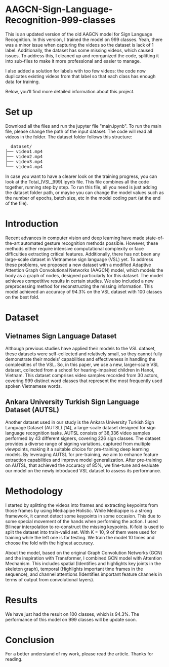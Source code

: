 # AAGCN-Sign-Language-Recognition-999-classes

This is an updated version of the old AAGCN model for Sign Language Recognition. In this version, I trained the model on 999 classes. Yeah, there was a minor issue when capturing the videos so the dataset is lack of 1 label. Additionally, the dataset has some missing videos, which caused issues. To address this, I cleaned up and reorganized the code, splitting it into sub-files to make it more professional and easier to manage.

I also added a solution for labels with too few videos: the code now duplicates existing videos from that label so that each class has enough data for training.

Below, you’ll find more detailed information about this project.

# Set up
Download all the files and run the jupyter file "main.ipynb". To run the main file, please change the path of the input dataset. The code will read all videos in the folder. The dataset folder follows this structure:
<pre>
  dataset/
├── video1.mp4
├── video2.mp4
├── video3.mp4
└── video4.mp4
</pre>

In case you want to have a clearer look on the training progress, you can look at the Total_(VSL_999).ipynb file. This file combines all the code together, running step by step. To run this file, all you need is just adding the dataset folder path, or maybe you can change the model values such as the number of epochs, batch size, etc in the model coding part (at the end of the file).

# Introduction
Recent advances in computer vision and deep learning have made state-of-the-art automated gesture recognition methods possible. However, these methods either require intensive computational complexity or face difficulties extracting critical features. Additionally, there has not been any large-scale dataset in Vietnamese sign language (VSL) yet. To address these problems, we proposed a new dataset with a modified Adaptive Attention Graph Convolutional Networks (AAGCN) model, which models the body as a graph of nodes, designed particularly for this dataset. The model achieves competitive results in certain studies. We also included a new preprocessing method for reconstructing the missing information. This model achieved an accuracy of 94.3% on the VSL dataset with 100 classes on the best fold.

# Dataset
## Vietnames Sign Language Dataset 
Although previous studies have applied their models to the VSL dataset, these datasets were self-collected and relatively small, so they cannot fully demonstrate their models' capabilities and effectiveness in handling the complexities of the VSL. So, in this paper, we use a new, larger-scale VSL dataset, collected from a school for hearing-impaired children in Hanoi, Vietnam. This dataset comprises video samples recorded from 30 actors, covering 999 distinct word classes that represent the most frequently used spoken Vietnamese words.

## Ankara University Turkish Sign Language Dataset (AUTSL)
Another dataset used in our study is the Ankara University Turkish Sign Language Dataset (AUTSL) [14], a large-scale dataset designed for sign language recognition tasks. AUTSL consists of 38,336 video samples performed by 43 different signers, covering 226 sign classes. The dataset provides a diverse range of signing variations, captured from multiple viewpoints, making it a suitable choice for pre-training deep learning models. By leveraging AUTSL for pre-training, we aim to enhance feature extraction capabilities and improve model generalization. After pre-training on AUTSL, that achieved the accuracy of 85%, we fine-tune and evaluate our model on the newly introduced VSL dataset to assess its performance.

# Methodology
I started by splitting the videos into frames and extracting keypoints from those frames by using Mediapipe Holistic. While Mediapipe is a strong framework, it cannot detect some keypoints in some occasion. This due to some special movement of the hands when performing the action. I used Bilinear interpolation to re-construct the missing keypoints. K-fold is used to split the dataset into train-valid set. With K = 10, 9 of them were used for training while the left one is for testing. We train the model 10 times and choose the fold with the highest accuracy. 

About the model, based on the original Graph Convolution Networks (GCN) and the inspiration with Transformer, I combined GCN model with Attention Mechanism. This includes spatial (Identifies and highlights key joints in the skeleton graph), temporal (Highlights important time frames in the sequence), and channel attentions (Identifies important feature channels in terms of output from convolutional layers). 

# Results
We have just had the result on 100 classes, which is 94.3%. The performance of this model on 999 classes will be update soon. 

# Conclusion
For a better understand of my work, please read the article.
Thanks for reading.
